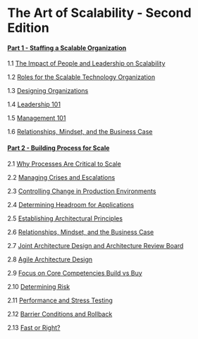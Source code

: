 # The Art of Scalability - Second Edition

#### [Part 1 - Staffing a Scalable Organization](part-1.md)
  1.1 [The Impact of People and Leadership on Scalability](part-1.md#part1-1)
  
  1.2 [Roles for the Scalable Technology Organization](part-1.md#part1-2)
  
  1.3 [Designing Organizations](part-1.md#part1-3)
  
  1.4 [Leadership 101](part-1.md#part1-4)
  
  1.5 [Management 101](part-1.md#part1-5)
  
  1.6 [Relationships, Mindset, and the Business Case](part-1.md#part1-6)
  
  #### [Part 2 - Building Process for Scale](part-2.md)
     
  2.1 [Why Processes Are Critical to Scale](part-2.md#part2-1)
  
  2.2 [Managing Crises and Escalations](part-2.md#part2-2)
  
  2.3 [Controlling Change in Production Environments](part-2.md#part2-3)
  
  2.4 [Determining Headroom for Applications](part-2.md#part2-4)
  
  2.5 [Establishing Architectural Principles](part-2.md#part2-5)
  
  2.6 [Relationships, Mindset, and the Business Case](part-2.md#part2-6)
  
  2.7 [Joint Architecture Design and Architecture Review Board](part-2.md#part2-7)
  
  2.8 [Agile Architecture Design](part-2.md#part2-8)
  
  2.9 [Focus on Core Competencies Build vs Buy](part-2.md#part2-9)
  
  2.10 [Determining Risk](part-2.md#part2-10)
  
  2.11 [Performance and Stress Testing](part-2.md#part2-11)
  
  2.12 [Barrier Conditions and Rollback](part-2.md#part2-12)
  
  2.13 [Fast or Right?](part-2.md#part2-13)
  
